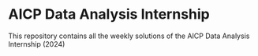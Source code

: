 # **AICP Data Analysis Internship**

This repository contains all the weekly solutions of the AICP Data Analysis Internship (2024)

